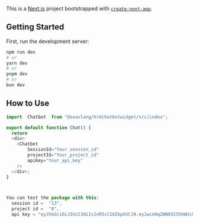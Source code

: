 This is a [Next.js](https://nextjs.org) project bootstrapped with [`create-next-app`](https://github.com/vercel/next.js/tree/canary/packages/create-next-app).

## Getting Started

First, run the development server:

```bash
npm run dev
# or
yarn dev
# or
pnpm dev
# or
bun dev
```
## How to Use

```javascript
import  Chatbot  from "@seavlang/hrdchatbotwidget/src/index";

export default function Chat() {
  return 
  <div>
    <Chatbot 
        SessionId="Your_session_id" 
        projectId="Your_project_id"  
        apiKey="Your_api_key"
    />
  </div>;
}



You can test the package with this: 
  session id =  "13", 
  project id =  "8", 
  api key = "eyJhbGciOiJIUzI1NiIsInR5cCI6IkpXVCJ9.eyJwcm9qZWN0X25hbWUiOiJzZWF2bGFuZyIsImVtYWlsIjoic2lldmxhbmd2ZXlAZ21haWwuY29tIn0.BYKAF4dQl34kppfrH_SS29ef4se5Qpr3cQ-1iNaolX0"